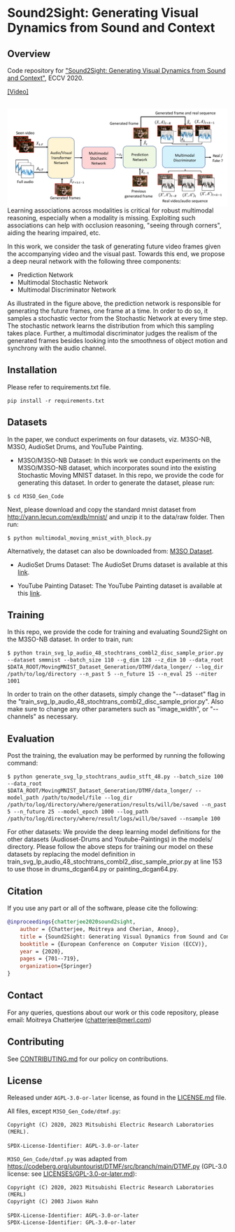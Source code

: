 <!--
Copyright (C) 2023 Mitsubishi Electric Research Laboratories (MERL)

SPDX-License-Identifier: AGPL-3.0-or-later
-->

# Sound2Sight: Generating Visual Dynamics from Sound and Context

## Overview

Code repository for ["Sound2Sight: Generating Visual Dynamics from Sound and Context"](https://www.ecva.net/papers/eccv_2020/papers_ECCV/papers/123720698.pdf), ECCV 2020.

[[Video]](https://www.youtube.com/watch?v=i4ie5y84HhQ)

<br/>

<img src='./images/overview_v4.png' align="left" >

<br/>

Learning associations across modalities is critical for robust multimodal reasoning, especially when a modality is missing. Exploiting such associations can help with occlusion reasoning, "seeing through corners", aiding the hearing impaired, etc.

In this work, we consider the task of generating future video frames given the accompanying video and the visual past. Towards this end, we propose a deep neural network with the following three components:

 * Prediction Network
 * Multimodal Stochastic Network
 * Multimodal Discriminator Network

As illustrated in the figure above, the prediction network is responsible for generating the future frames, one frame at a time. In order to do so, it samples a stochastic vector from the Stochastic Network at every time step. The stochastic network learns the distribution from which this sampling takes place. Further, a multimodal discriminator judges the realism of the generated frames besides looking into the smoothness of object motion and synchrony with the audio channel.

## Installation

Please refer to requirements.txt file.
```
pip install -r requirements.txt
```

## Datasets

In the paper, we conduct experiments on four datasets, viz. M3SO-NB, M3SO, AudioSet Drums, and YouTube Painting.

* M3SO/M3SO-NB Dataset: In this work we conduct experiments on the M3SO/M3SO-NB dataset, which incorporates sound into the existing Stochastic Moving MNIST dataset. In this repo, we provide the code for generating this dataset. In order to generate the dataset, please run:

```
$ cd M3SO_Gen_Code
```

Next, please download and copy the standard mnist dataset from http://yann.lecun.com/exdb/mnist/ and unzip it to the data/raw folder. Then run:
```
$ python multimodal_moving_mnist_with_block.py
```
Alternatively, the dataset can also be downloaded from: [M3SO Dataset](https://www.dropbox.com/s/1e17rrkoz1xfxl7/M3SO.zip?dl=0).

* AudioSet Drums Dataset: The AudioSet Drums dataset is available at this [link](https://www.dropbox.com/s/7ykgybrc8nb3lgf/AudioSet_Drums.zip?dl=0).

* YouTube Painting Dataset: The YouTube Painting dataset is available at this [link](https://www.dropbox.com/s/6n1n1zgwjpwttp4/YouTube_Painting.zip?dl=0).

## Training

In this repo, we provide the code for training and evaluating Sound2Sight on the M3SO-NB dataset.  In order to train, run:
```
$ python train_svg_lp_audio_48_stochtrans_combl2_disc_sample_prior.py --dataset smmnist --batch_size 110 --g_dim 128 --z_dim 10 --data_root $DATA_ROOT/MovingMNIST_Dataset_Generation/DTMF/data_longer/ --log_dir /path/to/log/directory --n_past 5 --n_future 15 --n_eval 25 --niter 1001
```

In order to train on the other datasets, simply change the "--dataset" flag in the "train_svg_lp_audio_48_stochtrans_combl2_disc_sample_prior.py". Also make sure to change any other parameters such as "image_width", or "--channels" as necessary.

## Evaluation

Post the training, the evaluation may be performed by running the following command:

```
$ python generate_svg_lp_stochtrans_audio_stft_48.py --batch_size 100 --data_root $DATA_ROOT/MovingMNIST_Dataset_Generation/DTMF/data_longer/ --model_path /path/to/model/file --log_dir /path/to/log/directory/where/generation/results/will/be/saved --n_past 5 --n_future 25 --model_epoch 1000 --log_path /path/to/log/directory/where/result/logs/will/be/saved --nsample 100
```

For other datasets:
We provide the deep learning model definitions for the other datasets (Audioset-Drums and Youtube-Paintings) in the models/ directory. Please follow the above steps for training our model on these datasets by replacing the model definition in train_svg_lp_audio_48_stochtrans_combl2_disc_sample_prior.py at line 153 to use those in drums_dcgan64.py or painting_dcgan64.py.



## Citation

If you use any part or all of the software, please cite the following:

```BibTeX
@inproceedings{chatterjee2020sound2sight,
    author = {Chatterjee, Moitreya and Cherian, Anoop},
    title = {Sound2Sight: Generating Visual Dynamics from Sound and Context},
    booktitle = {European Conference on Computer Vision (ECCV)},
    year = {2020},
    pages = {701--719},
    organization={Springer}
}
```

## Contact

For any queries, questions about our work or this code repository, please email: Moitreya Chatterjee (chatterjee@merl.com)

## Contributing

See [CONTRIBUTING.md](CONTRIBUTING.md) for our policy on contributions.

## License

Released under `AGPL-3.0-or-later` license, as found in the [LICENSE.md](LICENSE.md) file.

All files, except `M3SO_Gen_Code/dtmf.py`:

```
Copyright (C) 2020, 2023 Mitsubishi Electric Research Laboratories (MERL).

SPDX-License-Identifier: AGPL-3.0-or-later
```

`M3SO_Gen_Code/dtmf.py` was adapted from https://codeberg.org/ubuntourist/DTMF/src/branch/main/DTMF.py (GPL-3.0 license: see [LICENSES/GPL-3.0-or-later.md](LICENSES/GPL-3.0-or-later.md)):
```
Copyright (C) 2020, 2023 Mitsubishi Electric Research Laboratories (MERL)
Copyright (C) 2003 Jiwon Hahn

SPDX-License-Identifier: AGPL-3.0-or-later
SPDX-License-Identifier: GPL-3.0-or-later
```
